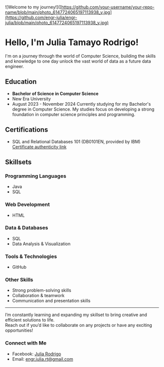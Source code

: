 ![Welcome to my journey!]([https://github.com/your-username/your-repo-name/blob/main/photo_6147724065197113938_y.jpg](https://github.com/engr-julia/engr-julia/blob/main/photo_6147724065197113938_y.jpg)

# Hello, I'm Julia Tamayo Rodrigo!  
I'm on a journey through the world of Computer Science, building the skills and knowledge to one day unlock the vast world of data as a future data engineer.

## Education
- **Bachelor of Science in Computer Science**
- New Era University
- August 2023 - November 2024
  Currently studying for my Bachelor's degree in Computer Science. My studies focus on developing a strong foundation in computer science principles and programming.

## Certifications
- SQL and Relational Databases 101 (DB0101EN, provided by IBM)  
  [Certificate authenticity link](https://courses.cognitiveclass.ai/certificates/8534fe56c2024b459015134d9ebb1dbc)

## Skillsets
### Programming Languages
- Java
- SQL

### Web Development
- HTML

### Data & Databases
- SQL
- Data Analysis & Visualization

### Tools & Technologies
- GitHub

### Other Skills
- Strong problem-solving skills
- Collaboration & teamwork
- Communication and presentation skills

---

I’m constantly learning and expanding my skillset to bring creative and efficient solutions to life.  
Reach out if you’d like to collaborate on any projects or have any exciting opportunities!

### Connect with Me
- Facebook: [Julia Rodrigo](https://www.facebook.com/JuliaRodrigo)
- Email: engr.julia.rt@gmail.com

<!-- Feel free to add any additional information or links to projects and social profiles -->
